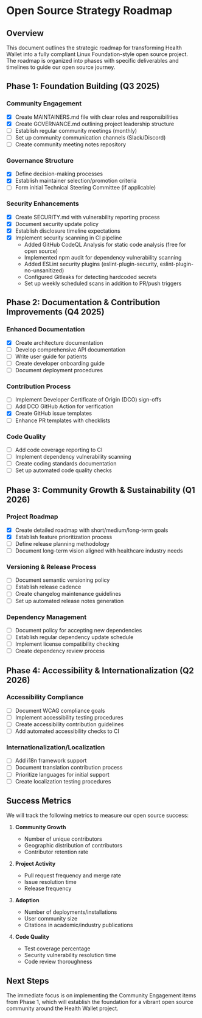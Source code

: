 # Open Source Strategy Roadmap

## Overview

This document outlines the strategic roadmap for transforming Health Wallet into a fully compliant Linux Foundation-style open source project. The roadmap is organized into phases with specific deliverables and timelines to guide our open source journey.

## Phase 1: Foundation Building (Q3 2025)

### Community Engagement
- [x] Create MAINTAINERS.md file with clear roles and responsibilities
- [x] Create GOVERNANCE.md outlining project leadership structure
- [ ] Establish regular community meetings (monthly)
- [ ] Set up community communication channels (Slack/Discord)
- [ ] Create community meeting notes repository

### Governance Structure
- [x] Define decision-making processes
- [x] Establish maintainer selection/promotion criteria
- [ ] Form initial Technical Steering Committee (if applicable)

### Security Enhancements
- [x] Create SECURITY.md with vulnerability reporting process
- [x] Document security update policy
- [x] Establish disclosure timeline expectations
- [x] Implement security scanning in CI pipeline
  - Added GitHub CodeQL Analysis for static code analysis (free for open source)
  - Implemented npm audit for dependency vulnerability scanning
  - Added ESLint security plugins (eslint-plugin-security, eslint-plugin-no-unsanitized)
  - Configured Gitleaks for detecting hardcoded secrets
  - Set up weekly scheduled scans in addition to PR/push triggers

## Phase 2: Documentation & Contribution Improvements (Q4 2025)

### Enhanced Documentation
- [x] Create architecture documentation
- [ ] Develop comprehensive API documentation
- [ ] Write user guide for patients
- [ ] Create developer onboarding guide
- [ ] Document deployment procedures

### Contribution Process
- [ ] Implement Developer Certificate of Origin (DCO) sign-offs
- [ ] Add DCO GitHub Action for verification
- [x] Create GitHub issue templates
- [ ] Enhance PR templates with checklists

### Code Quality
- [ ] Add code coverage reporting to CI
- [ ] Implement dependency vulnerability scanning
- [ ] Create coding standards documentation
- [ ] Set up automated code quality checks

## Phase 3: Community Growth & Sustainability (Q1 2026)

### Project Roadmap
- [x] Create detailed roadmap with short/medium/long-term goals
- [x] Establish feature prioritization process
- [ ] Define release planning methodology
- [ ] Document long-term vision aligned with healthcare industry needs

### Versioning & Release Process
- [ ] Document semantic versioning policy
- [ ] Establish release cadence
- [ ] Create changelog maintenance guidelines
- [ ] Set up automated release notes generation

### Dependency Management
- [ ] Document policy for accepting new dependencies
- [ ] Establish regular dependency update schedule
- [ ] Implement license compatibility checking
- [ ] Create dependency review process

## Phase 4: Accessibility & Internationalization (Q2 2026)

### Accessibility Compliance
- [ ] Document WCAG compliance goals
- [ ] Implement accessibility testing procedures
- [ ] Create accessibility contribution guidelines
- [ ] Add automated accessibility checks to CI

### Internationalization/Localization
- [ ] Add i18n framework support
- [ ] Document translation contribution process
- [ ] Prioritize languages for initial support
- [ ] Create localization testing procedures

## Success Metrics

We will track the following metrics to measure our open source success:

1. **Community Growth**
   - Number of unique contributors
   - Geographic distribution of contributors
   - Contributor retention rate

2. **Project Activity**
   - Pull request frequency and merge rate
   - Issue resolution time
   - Release frequency

3. **Adoption**
   - Number of deployments/installations
   - User community size
   - Citations in academic/industry publications

4. **Code Quality**
   - Test coverage percentage
   - Security vulnerability resolution time
   - Code review thoroughness

## Next Steps

The immediate focus is on implementing the Community Engagement items from Phase 1, which will establish the foundation for a vibrant open source community around the Health Wallet project.
